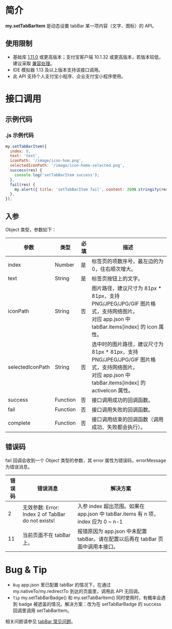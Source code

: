 # 简介

**my.setTabBarItem** 是动态设置 tabBar 某一项内容（文字、图标）的 API。

## 使用限制

- 基础库 [1.11.0](https://opendocs.alipay.com/mini/framework/lib) 或更高版本；支付宝客户端 10.1.32 或更高版本，若版本较低，建议采取 [兼容处理](https://opendocs.alipay.com/mini/framework/compatibility)。
- IDE 模拟器 1.13 及以上版本支持该接口调用。
- 此 API 支持个人支付宝小程序、企业支付宝小程序使用。

# 接口调用

## 示例代码

### .js 示例代码

```javascript
my.setTabBarItem({
  index: 0,
  text: 'text',
  iconPath: '/image/icon-hom.png',
  selectedIconPath: '/image/icon-home-selected.png',
  success(res) {
    console.log('setTabBarItem success');
  },
  fail(res) {
    my.alert({ title: 'setTabBarItem fail', content: JSON.stringify(res) });
  },
});
```

## 入参

Object 类型，参数如下：

| **参数** | **类型** | **必填** | **描述** |
| --- | --- | --- | --- |
| index | Number | 是 | 标签页的项数序号，最左边的为 0，往右顺次增大。 |
| text | String | 是 | 标签页按钮上的文字。 |
| iconPath | String | 否 | 图片路径，建议尺寸为 81px \* 81px，支持 PNG/JPEG/JPG/GIF 图片格式，支持网络图片。<br>对应 app.json 中 tabBar.items[index] 的 icon 属性。 |
| selectedIconPath | String | 否 | 选中时的图片路径，建议尺寸为 81px \* 81px，支持 PNG/JPEG/JPG/GIF 图片格式，支持网络图片。<br>对应 app.json 中 tabBar.items[index] 的 activeIcon 属性。 |
| success | Function | 否 | 接口调用成功的回调函数。 |
| fail | Function | 否 | 接口调用失败的回调函数。 |
| complete | Function | 否 | 接口调用结束的回调函数（调用成功、失败都会执行）。 |

## 错误码

fail 回调会收到一个 Object 类型的参数，其 error 属性为错误码，errorMessage 为错误消息。

| **错误码** | **错误消息** | **解决方案** |
| --- | --- | --- |
| 2 | 无效参数: Error: Index 2 of TabBar do not exists! | 入参 index 超出范围。如果在 app.json 中 tabBar.items 有 n 项，index 应为 0 ~ n-1 |
| 11 | 当前页面不在 tabBar 上。 | 报错原因为 app.json 中未配置 tabBar。请在配置以后再在 tabBar 页面中调用本接口。 |

# Bug & Tip

- `Bug` app.json 里已配置 tabBar 的情况下，在通过 my.nativeTo/my.redirectTo 到达的页面里，调用此 API 无回调。
- `Tip` my.setTabBarBadge() 和 my.setTabBarItem() 同时使用时，有概率会遇到 badge 被遮盖的情况。解决方案：改为在 setTabBarBadge 的 success 回调里调用 setTabBarItem。

相关问题请参见 [tabBar 常见问题](https://opendocs.alipay.com/mini/api/do7urq)。
